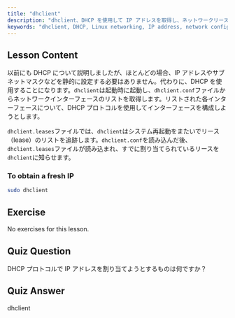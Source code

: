 ```yaml
---
title: "dhclient"
description: "dhclient、DHCP を使用して IP アドレスを取得し、ネットワークリースを管理する方法について学びます。dhclient.conf および dhclient.leases ファイルについて理解します。Linux 初心者向けガイド。"
keywords: "dhclient, DHCP, Linux networking, IP address, network configuration, Linux tutorial, beginner guide"
---
```


## Lesson Content

以前にも DHCP について説明しましたが、ほとんどの場合、IP アドレスやサブネットマスクなどを静的に設定する必要はありません。代わりに、DHCP を使用することになります。`dhclient`は起動時に起動し、`dhclient.conf`ファイルからネットワークインターフェースのリストを取得します。リストされた各インターフェースについて、DHCP プロトコルを使用してインターフェースを構成しようとします。

`dhclient.leases`ファイルでは、`dhclient`はシステム再起動をまたいでリース（lease）のリストを追跡します。`dhclient.conf`を読み込んだ後、`dhclient.leases`ファイルが読み込まれ、すでに割り当てられているリースを`dhclient`に知らせます。

### To obtain a fresh IP

```bash
sudo dhclient
```

## Exercise

No exercises for this lesson.

## Quiz Question

DHCP プロトコルで IP アドレスを割り当てようとするものは何ですか？

## Quiz Answer

dhclient
